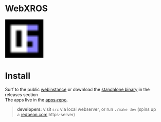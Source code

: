 # WebXROS

<img src='src/assets/logo.svg' width="25%"/>

# Install 

Surf to the public [webinstance](https://coderofsalvation.github.io/xrshell) or download the [standalone binary](https://) in the releases section <br>
The apps live in the [apps-repo](https://github.com/coderofsalvation/xrshell-apps).<br>

> <b>developers:</b> visit `src` via local webserver, or run `./make dev` (spins up a [redbean.com](https://redbean.dev) https-server)
